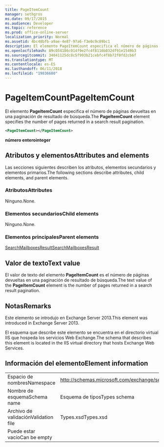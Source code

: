 ```yaml
---
title: PageItemCount
manager: sethgros
ms.date: 09/17/2015
ms.audience: Developer
ms.topic: reference
ms.prod: office-online-server
localization_priority: Normal
ms.assetid: 4bc48bfb-a9ae-4e87-97a6-f3e0c9c89bc1
description: El elemento PageItemCount especifica el número de páginas devueltas en una paginación de resultado de búsqueda.
ms.openlocfilehash: 89c054186c014f9e2fc4f8116b032df91e1549b3
ms.sourcegitcommit: 34041125dc8c5f993b21cebfc4f8b72f0fd2cb6f
ms.translationtype: MT
ms.contentlocale: es-ES
ms.lasthandoff: 06/11/2018
ms.locfileid: "19836680"
---
```

# <a name="pageitemcount"></a><span data-ttu-id="b9fb3-103">PageItemCount</span><span class="sxs-lookup"><span data-stu-id="b9fb3-103">PageItemCount</span></span>

<span data-ttu-id="b9fb3-104">El elemento **PageItemCount** especifica el número de páginas devueltas en una paginación de resultado de búsqueda.</span><span class="sxs-lookup"><span data-stu-id="b9fb3-104">The **PageItemCount** element specifies the number of pages returned in a search result pagination.</span></span> 
  
```XML
<PageItemCount></PageItemCount>
```

 <span data-ttu-id="b9fb3-105">**número entero**</span><span class="sxs-lookup"><span data-stu-id="b9fb3-105">**integer**</span></span>
## <a name="attributes-and-elements"></a><span data-ttu-id="b9fb3-106">Atributos y elementos</span><span class="sxs-lookup"><span data-stu-id="b9fb3-106">Attributes and elements</span></span>

<span data-ttu-id="b9fb3-107">Las secciones siguientes describen los atributos, elementos secundarios y elementos primarios.</span><span class="sxs-lookup"><span data-stu-id="b9fb3-107">The following sections describe attributes, child elements, and parent elements.</span></span>
  
### <a name="attributes"></a><span data-ttu-id="b9fb3-108">Atributos</span><span class="sxs-lookup"><span data-stu-id="b9fb3-108">Attributes</span></span>

<span data-ttu-id="b9fb3-109">Ninguno.</span><span class="sxs-lookup"><span data-stu-id="b9fb3-109">None.</span></span>
  
### <a name="child-elements"></a><span data-ttu-id="b9fb3-110">Elementos secundarios</span><span class="sxs-lookup"><span data-stu-id="b9fb3-110">Child elements</span></span>

<span data-ttu-id="b9fb3-111">Ninguno.</span><span class="sxs-lookup"><span data-stu-id="b9fb3-111">None.</span></span>
  
### <a name="parent-elements"></a><span data-ttu-id="b9fb3-112">Elementos principales</span><span class="sxs-lookup"><span data-stu-id="b9fb3-112">Parent elements</span></span>

[<span data-ttu-id="b9fb3-113">SearchMailboxesResult</span><span class="sxs-lookup"><span data-stu-id="b9fb3-113">SearchMailboxesResult</span></span>](searchmailboxesresult.md)
  
## <a name="text-value"></a><span data-ttu-id="b9fb3-114">Valor de texto</span><span class="sxs-lookup"><span data-stu-id="b9fb3-114">Text value</span></span>

<span data-ttu-id="b9fb3-115">El valor de texto del elemento **PageItemCount** es el número de páginas devueltas en una paginación de resultado de búsqueda.</span><span class="sxs-lookup"><span data-stu-id="b9fb3-115">The text value of the **PageItemCount** element is the number of pages returned in a search result pagination.</span></span> 
  
## <a name="remarks"></a><span data-ttu-id="b9fb3-116">Notas</span><span class="sxs-lookup"><span data-stu-id="b9fb3-116">Remarks</span></span>

<span data-ttu-id="b9fb3-117">Este elemento se introdujo en Exchange Server 2013.</span><span class="sxs-lookup"><span data-stu-id="b9fb3-117">This element was introduced in Exchange Server 2013.</span></span>
  
<span data-ttu-id="b9fb3-118">El esquema que describe este elemento se encuentra en el directorio virtual IIS que hospeda los servicios Web Exchange.</span><span class="sxs-lookup"><span data-stu-id="b9fb3-118">The schema that describes this element is located in the IIS virtual directory that hosts Exchange Web Services.</span></span>
  
## <a name="element-information"></a><span data-ttu-id="b9fb3-119">Información del elemento</span><span class="sxs-lookup"><span data-stu-id="b9fb3-119">Element information</span></span>

|||
|:-----|:-----|
|<span data-ttu-id="b9fb3-120">Espacio de nombres</span><span class="sxs-lookup"><span data-stu-id="b9fb3-120">Namespace</span></span>  <br/> |http://schemas.microsoft.com/exchange/services/2006/types  <br/> |
|<span data-ttu-id="b9fb3-121">Nombre de esquema</span><span class="sxs-lookup"><span data-stu-id="b9fb3-121">Schema name</span></span>  <br/> |<span data-ttu-id="b9fb3-122">Esquema de tipos</span><span class="sxs-lookup"><span data-stu-id="b9fb3-122">Types schema</span></span>  <br/> |
|<span data-ttu-id="b9fb3-123">Archivo de validación</span><span class="sxs-lookup"><span data-stu-id="b9fb3-123">Validation file</span></span>  <br/> |<span data-ttu-id="b9fb3-124">Types.xsd</span><span class="sxs-lookup"><span data-stu-id="b9fb3-124">Types.xsd</span></span>  <br/> |
|<span data-ttu-id="b9fb3-125">Puede estar vacío</span><span class="sxs-lookup"><span data-stu-id="b9fb3-125">Can be empty</span></span>  <br/> ||
   

